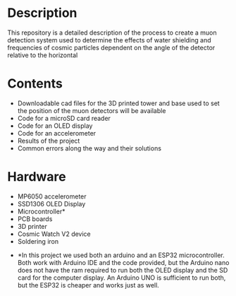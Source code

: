 # Description
This repository is a detailed description of the process to create a muon detection system used to determine the effects of water shielding and frequencies of cosmic particles dependent on the angle of the detector relative to the horizontal
# Contents
  - Downloadable cad files for the 3D printed tower and base used to set the position of the muon detectors will be available
  - Code for a microSD card reader
  - Code for an OLED display
  - Code for an accelerometer
  - Results of the project
  - Common errors along the way and their solutions
# Hardware
  - MP6050 accelerometer
  - SSD1306 OLED Display
  - Microcontroller*
  - PCB boards
  - 3D printer
  - Cosmic Watch V2 device
  - Soldering iron
* *In this project we used both an arduino and an ESP32 microcontroller. Both work with Arduino IDE and the code provided, but the Arduino nano does not have the ram required to run both the OLED display and the SD card for the computer display. An Arduino UNO is sufficient to run both, but the ESP32 is cheaper and works just as well.

